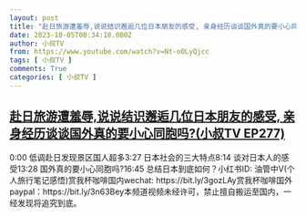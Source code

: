 ```yaml
---
layout: post
title: "赴日旅游遭羞辱,说说结识邂逅几位日本朋友的感受, 亲身经历谈谈国外真的要小心同胞吗?(小叔TV EP277)"
date: 2023-10-05T00:34:18.000Z
author: 小叔TV
from: https://www.youtube.com/watch?v=Nt-o0LyQjcc
tags: [ 小叔TV ]
comments: True
categories: [ 小叔TV ]
---
```

<!--1696466058000-->
[赴日旅游遭羞辱,说说结识邂逅几位日本朋友的感受, 亲身经历谈谈国外真的要小心同胞吗?(小叔TV EP277)](https://www.youtube.com/watch?v=Nt-o0LyQjcc)
------

<div>
0:00 低调赴日发现景区国人超多3:27 日本社会的三大特点8:14 谈对日本人的感受13:28 国外真的要小心同胞吗?16:45 总结日本到底如何？小红书ID: 油管中V(个人旅行笔记感悟)赏我杯咖啡国内wechat: https://bit.ly/3gozLAy赏我杯咖啡国外paypal：https://bit.ly/3n63Bey本频道视频未经许可，禁止擅自搬运至国内，一经发现将追究到底。
</div>

